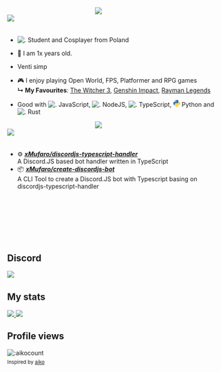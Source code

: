 #

<div>
<img src="https://media.discordapp.net/attachments/1102600210456264734/1102613359846772846/Profile.png" width="300" align="right"  />
<br/>
<img src="https://media.discordapp.net/attachments/1102600210456264734/1102613360094232596/Github_AboutMe.png" width="500" />
<br/>
<br/>
  
- <img src="https://cdn.discordapp.com/attachments/1102600210456264734/1102600982858313779/FlagPL.png" alt="." width="16" height="16"/> Student and Cosplayer from Poland
-   🔞 I am 1x years old.
-   Venti simp
-   🎮 I enjoy playing Open World, FPS, Platformer and RPG games <br> **↳ My Favourites**: [The Witcher 3](https://www.thewitcher.com/us/en/witcher3), [Genshin Impact](https://genshin.hoyoverse.com/en/), [Rayman Legends](https://www.ubisoft.com/en-gb/game/rayman/legends)

-   Good with <img src="https://cdn.discordapp.com/emojis/620827756653051914.png" alt="." width="16" height="16"/> JavaScript, <img src="https://cdn.discordapp.com/emojis/932559343600156674.png?size=20" alt="." width="16" height="16"/> NodeJS, <img src="https://www.typescriptlang.org/favicon-32x32.png" alt="." width="16" height="16"/> TypeScript, <img src="https://raw.githubusercontent.com/brand-icons/brands/66a515d0afc1bdf9cd308a9ae8d85e1bd23a4d97/icons/color/python.svg" alt="." width="16" height="16"/> Python and <img src="https://cdn.discordapp.com/emojis/1102603079460851833.webp" alt="." width="16" height="16"/> Rust

<img src="https://media.discordapp.net/attachments/1102600210456264734/1102613360601747537/something.png?width=280&height=700" width="300" align="right" />
<br/>
<img src="https://media.discordapp.net/attachments/1102600210456264734/1102613360303939684/Github_Repositories.png" width="500" />
<br/>
<br/>
  
- ⚙️ [***xMufaro/discordjs-typescript-handler***](https://github.com/xmufaro/discordjs-typescript-handler) <br/>
  A Discord.JS based bot handler written in TypeScript
- 📦 [***xMufaro/create-discordjs-bot***](https://github.com/xmufaro/create-discordjs-bot) <br/>
  A CLI Tool to create a Discord.JS bot with Typescript basing on discordjs-typescript-handler
</div>
<br/>
<br/>
<br/>
<br/>
<br/>
<br/>

## Discord

<a href="https://discord.com/users/769702535124090904"  align="left">
    <img src="https://lanyard.cnrad.dev/api/769702535124090904?theme=dark&bg=2b2d31&borderRadius=15px&animated=true&idleMessage=On%20the%20sky%20there%20is%20an%20angel%20in%20somewhere%20(.%20%E2%9D%9B%20%E1%B4%97%20%E2%9D%9B.)">
  </a>

## My stats

<p align="left">
  <a href="/">
  <img width="49.5%" src="https://github-readme-stats.vercel.app/api?username=xmufaro&theme=dracula&show_icons=true&include_all_commits=true&count_private=true" />
    <img width="49.5%" src="https://github-readme-streak-stats.herokuapp.com/?user=xmufaro&theme=dracula&hide_border=true" />
  </a>
</p>

## Profile views

![:aikocount](https://count.getloli.com/get/@xMufaro?theme=rule34) <br>
<sub> Inspired by [aiko](https://github.com/aiko-chan-ai)<sub>
